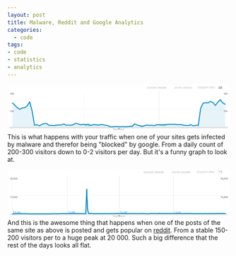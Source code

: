 ```yaml
---
layout: post
title: Malware, Reddit and Google Analytics
categories:
  - code
tags:
- code
- statistics
- analytics
---
```

![malware analytics](/images/malware_analytics.png "malware analytics")
This is what happens with your traffic when one of your sites gets infected by malware and therefor being "blocked" by google. From a daily count of 200-300 visitors down to 0-2 visitors per day. But it's a funny graph to look at.

![reddit analytics](/images/reddit_analytics.png "reddit analytics")
And this is the awesome thing that happens when one of the posts of the same site as above is posted and gets popular on [reddit](http://reddit.com). From a stable 150-200 visitors per to a huge peak at 20 000. Such a big difference that the rest of the days looks all flat.
